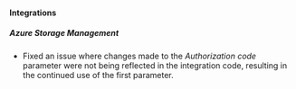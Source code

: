 
#### Integrations

##### Azure Storage Management

- Fixed an issue where changes made to the *Authorization code* parameter were not being reflected in the integration code, resulting in the continued use of the first parameter.
